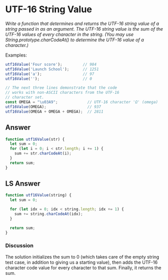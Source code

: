 # UTF-16 String Value
*Write a function that determines and returns the UTF-16 string value of a string passed in as an argument. The UTF-16 string value is the sum of the UTF-16 values of every character in the string. (You may use String.prototype.charCodeAt() to determine the UTF-16 value of a character.)*

Examples:

```js
utf16Value('Four score');         // 984
utf16Value('Launch School');      // 1251
utf16Value('a');                  // 97
utf16Value('');                   // 0

// The next three lines demonstrate that the code
// works with non-ASCII characters from the UTF-16
// character set.
const OMEGA = "\u03A9";             // UTF-16 character 'Ω' (omega)
utf16Value(OMEGA);                  // 937
utf16Value(OMEGA + OMEGA + OMEGA);  // 2811
```

## Answer

```js
function utf16Value(str) {
  let sum = 0;
  for (let i = 0; i < str.length; i += 1) {
    sum += str.charCodeAt(i);
  }
  return sum;
}
```

## LS Answer
```js
function utf16Value(string) {
  let sum = 0;

  for (let idx = 0; idx < string.length; idx += 1) {
    sum += string.charCodeAt(idx);
  }

  return sum;
}
```
### Discussion
The solution initializes the sum to 0 (which takes care of the empty string test case, in addition to giving us a starting value), then adds the UTF-16 character code value for every character to that sum. Finally, it returns the sum.
